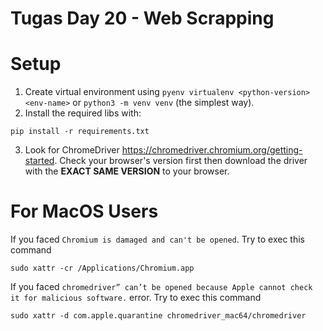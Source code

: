 # Tugas Day 20 - Web Scrapping

# Setup
1. Create virtual environment using `pyenv virtualenv <python-version> <env-name>` or `python3 -m venv venv` (the simplest way).
2. Install the required libs with:
```
pip install -r requirements.txt
```
3. Look for ChromeDriver https://chromedriver.chromium.org/getting-started. Check your browser's version first then download the driver with the **EXACT SAME VERSION** to your browser.

# For MacOS Users
If you faced `Chromium is damaged and can't be opened`. Try to exec this command
```
sudo xattr -cr /Applications/Chromium.app
```

If you faced `chromedriver” can’t be opened because Apple cannot check it for malicious software.` error. Try to exec this command
```
sudo xattr -d com.apple.quarantine chromedriver_mac64/chromedriver
```